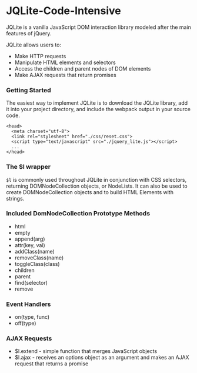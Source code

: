 # JQLite-Code-Intensive
JQLite is a vanilla JavaScript DOM interaction library modeled after the main features of jQuery.

JQLite allows users to:
-  Make HTTP requests
-  Manipulate HTML elements and selectors
-  Access the children and parent nodes of DOM elements
-  Make AJAX requests that return promises

### Getting Started
The easiest way to implement JQLite is to download the JQLite library, add it into your project directory, and include the webpack output in your source code.

```
<head>
  <meta charset="utf-8">
  <link rel="stylesheet" href="./css/reset.css">
  <script type="text/javascript" src="./jquery_lite.js"></script>
  ...
</head>

```

### The $l wrapper
``` $l ``` is commonly used throughout JQLite in conjunction with CSS selectors, returning DOMNodeCollection objects, or NodeLists. It can also be used to create DOMNodeCollection objects and to build HTML Elements with strings.

### Included DomNodeCollection Prototype Methods
-  html
-  empty
-  append(arg)
-  attr(key, val)
-  addClass(name)
-  removeClass(name)
-  toggleClass(class)
-  children
-  parent
-  find(selector)
-  remove

### Event Handlers
-  on(type, func)
-  off(type)

### AJAX Requests
-  $l.extend - simple function that merges JavaScript objects
-  $l.ajax - receives an options object as an argument and makes an AJAX request that returns a promise
